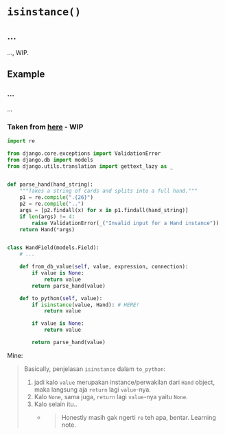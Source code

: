 # `isinstance()`

## ...

..., WIP.

## Example

### ...

...

### Taken from [here](https://docs.djangoproject.com/en/5.0/howto/custom-model-fields/#useful-methods) - WIP

```python
import re

from django.core.exceptions import ValidationError
from django.db import models
from django.utils.translation import gettext_lazy as _


def parse_hand(hand_string):
    """Takes a string of cards and splits into a full hand."""
    p1 = re.compile(".{26}")
    p2 = re.compile("..")
    args = [p2.findall(x) for x in p1.findall(hand_string)]
    if len(args) != 4:
        raise ValidationError(_("Invalid input for a Hand instance"))
    return Hand(*args)


class HandField(models.Field):
    # ...

    def from_db_value(self, value, expression, connection):
        if value is None:
            return value
        return parse_hand(value)

    def to_python(self, value):
        if isinstance(value, Hand): # HERE!
            return value

        if value is None:
            return value

        return parse_hand(value)
```

Mine:
> Basically, penjelasan `isinstance` dalam `to_python`:
> 1. jadi kalo `value` merupakan instance/perwakilan dari `Hand` object, maka langsung aja `return` lagi `value`-nya.
> 2. Kalo `None`, sama juga, `return` lagi `value`-nya yaitu `None`.
> 3. Kalo selain itu..
>    - > Honestly masih gak ngerti `re` teh apa, bentar. Learning note.
